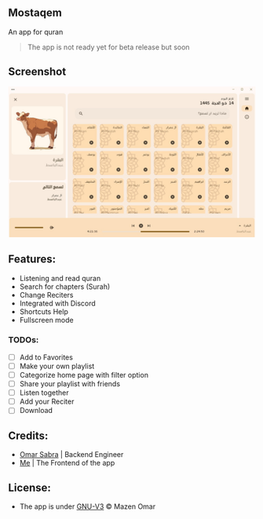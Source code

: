 ## Mostaqem
 An app for quran
 > The app is not ready yet for beta release but soon
## Screenshot
![Example](demo/demo2.jpg)

## Features:
* Listening and read quran
* Search for chapters (Surah)
* Change Reciters
* Integrated with Discord
* Shortcuts Help
* Fullscreen mode


### TODOs:
- [ ] Add to Favorites
- [ ] Make your own playlist
- [ ] Categorize home page with filter option
- [ ] Share your playlist with friends
- [ ] Listen together
- [ ] Add your Reciter
- [ ] Download

## Credits:
- [Omar Sabra](https://github.com/the-sabra) | Backend Engineer
- [Me](https://github.com/mezopeeta) | The Frontend of the app

## License:
- The app is under [GNU-V3](LICENSE) © Mazen Omar

